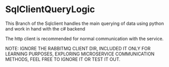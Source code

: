 # SqlClientQueryLogic
This Branch of the Sqlclient handles the main querying of data using python and work in hand with the c# backend

The http client is recommended for normal communication with the service.

NOTE: IGNORE THE RABBITMQ CLIENT DIR, INCLUDED IT ONLY FOR LEARNING PURPOSES,
EXPLORING MICROSERVICE COMMUNICATION METHODS, FEEL FREE TO IGNORE IT OR TEST IT OUT.

